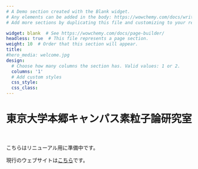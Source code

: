 ```yaml
---
# A Demo section created with the Blank widget.
# Any elements can be added in the body: https://wowchemy.com/docs/writing-markdown-latex/
# Add more sections by duplicating this file and customizing to your requirements.

widget: blank  # See https://wowchemy.com/docs/page-builder/
headless: true  # This file represents a page section.
weight: 10  # Order that this section will appear.
title: 
#hero_media: welcome.jpg
design:
  # Choose how many columns the section has. Valid values: 1 or 2.
  columns: '1'
  # Add custom styles
  css_style:
  css_class:
---
```


# 東京大学本郷キャンパス素粒子論研究室
<br>

こちらはリニューアル用に準備中です。

現行のウェブサイトは[こちら](http://www-hep.phys.s.u-tokyo.ac.jp/index.shtml)です。
